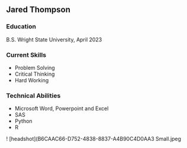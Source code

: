 ## Jared Thompson

### Education
B.S. Wright State University, April 2023

### Current Skills
- Problem Solving
- Critical Thinking
- Hard Working

### Technical Abilities
- Microsoft Word, Powerpoint and Excel
- SAS
- Python
- R

! [headshot](B6CAAC66-D752-4838-8837-A4B90C4D0AA3 Small.jpeg


